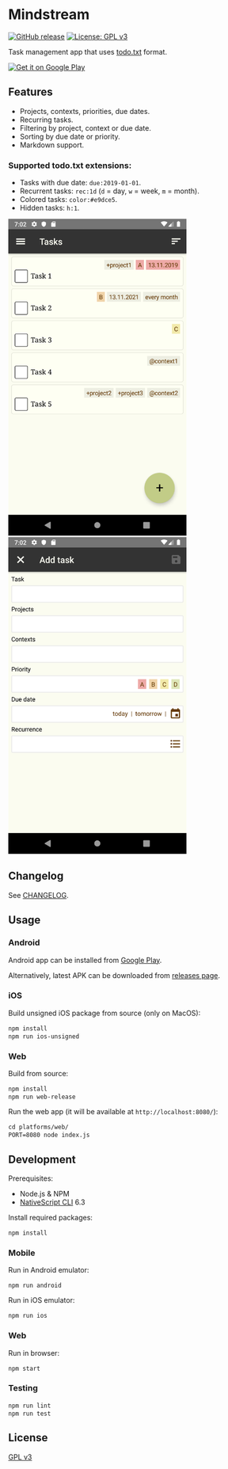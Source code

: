 # Mindstream

[![GitHub release](https://img.shields.io/github/release/xuhcc/mindstream)](https://github.com/xuhcc/mindstream/releases)
[![License: GPL v3](https://img.shields.io/github/license/xuhcc/mindstream)](https://github.com/xuhcc/mindstream/blob/HEAD/LICENSE)

Task management app that uses [todo.txt](http://todotxt.org/) format.

<a href="https://play.google.com/store/apps/details?id=im.mindstream.mobile"><img width="200" alt="Get it on Google Play" src="https://play.google.com/intl/en_gb/badges/images/generic/en_badge_web_generic.png" /></a>

## Features

- Projects, contexts, priorities, due dates.
- Recurring tasks.
- Filtering by project, context or due date.
- Sorting by due date or priority.
- Markdown support.

### Supported todo.txt extensions:

- Tasks with due date: `due:2019-01-01`.
- Recurrent tasks: `rec:1d` (`d` = day, `w` = week, `m` = month).
- Colored tasks: `color:#e9dce5`.
- Hidden tasks: `h:1`.

<img src="metadata/en-US/images/phoneScreenshots/screenshot_tasks.png" width="360"> <img src="metadata/en-US/images/phoneScreenshots/screenshot_add_task.png" width="360">

## Changelog

See [CHANGELOG](CHANGELOG.md).

## Usage

### Android

Android app can be installed from [Google Play](https://play.google.com/store/apps/details?id=im.mindstream.mobile).

Alternatively, latest APK can be downloaded from [releases page](https://github.com/xuhcc/mindstream/releases).

### iOS

Build unsigned iOS package from source (only on MacOS):

```
npm install
npm run ios-unsigned
```

### Web

Build from source:

```
npm install
npm run web-release
```

Run the web app (it will be available at `http://localhost:8080/`):

```
cd platforms/web/
PORT=8080 node index.js
```

## Development

Prerequisites:

* Node.js & NPM
* [NativeScript CLI](https://docs.nativescript.org/angular/start/quick-setup#step-2-install-the-nativescript-cli) 6.3

Install required packages:

```
npm install
```

### Mobile

Run in Android emulator:

```
npm run android
```

Run in iOS emulator:

```
npm run ios
```

### Web

Run in browser:

```
npm start
```

### Testing

```
npm run lint
npm run test
```

## License

[GPL v3](LICENSE)
